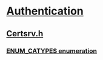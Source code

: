 # [Authentication](../_security/index.md)
## [Certsrv.h](index.md)
### [ENUM_CATYPES enumeration](../certsrv/ne-certsrv-enum_catypes.md)
